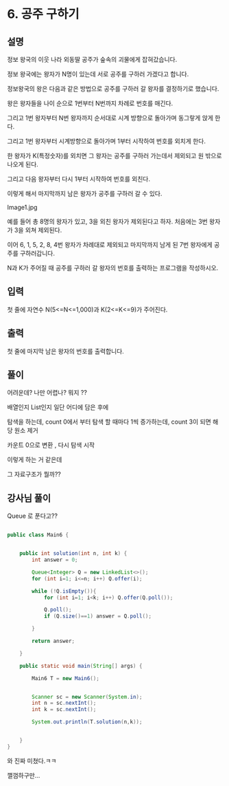 # 6. 공주 구하기

## 설명

정보 왕국의 이웃 나라 외동딸 공주가 숲속의 괴물에게 잡혀갔습니다.

정보 왕국에는 왕자가 N명이 있는데 서로 공주를 구하러 가겠다고 합니다.

정보왕국의 왕은 다음과 같은 방법으로 공주를 구하러 갈 왕자를 결정하기로 했습니다.

왕은 왕자들을 나이 순으로 1번부터 N번까지 차례로 번호를 매긴다.

그리고 1번 왕자부터 N번 왕자까지 순서대로 시계 방향으로 돌아가며 동그랗게 앉게 한다.

그리고 1번 왕자부터 시계방향으로 돌아가며 1부터 시작하여 번호를 외치게 한다.

한 왕자가 K(특정숫자)를 외치면 그 왕자는 공주를 구하러 가는데서 제외되고 원 밖으로 나오게 된다.

그리고 다음 왕자부터 다시 1부터 시작하여 번호를 외친다.

이렇게 해서 마지막까지 남은 왕자가 공주를 구하러 갈 수 있다.

Image1.jpg

예를 들어 총 8명의 왕자가 있고, 3을 외친 왕자가 제외된다고 하자. 처음에는 3번 왕자가 3을 외쳐 제외된다.

이어 6, 1, 5, 2, 8, 4번 왕자가 차례대로 제외되고 마지막까지 남게 된 7번 왕자에게 공주를 구하러갑니다.

N과 K가 주어질 때 공주를 구하러 갈 왕자의 번호를 출력하는 프로그램을 작성하시오.


## 입력
첫 줄에 자연수 N(5<=N<=1,000)과 K(2<=K<=9)가 주어진다.


## 출력
첫 줄에 마지막 남은 왕자의 번호를 출력합니다.

## 풀이

어려운데? 나만 어렵나? 뭐지 ??

배열인지 List인지 일단 어디에 담은 후에

탐색을 하는데, count 0에서 부터 탐색 할 때마다 
1씩 증가하는데, count 3이 되면 해당 원소 제거

카운트 0으로 변환 , 다시 탐색 시작

이렇게 하는 거 같은데

그 자료구조가 뭘까??


## 강사님 풀이

Queue 로 푼다고??

```java

public class Main6 {


    public int solution(int n, int k) {
        int answer = 0;

        Queue<Integer> Q = new LinkedList<>();
        for (int i=1; i<=n; i++) Q.offer(i);

        while (!Q.isEmpty()){
            for (int i=1; i<k; i++) Q.offer(Q.poll());

            Q.poll();
            if (Q.size()==1) answer = Q.poll();

        }

        return answer;

    }

    public static void main(String[] args) {

        Main6 T = new Main6();


        Scanner sc = new Scanner(System.in);
        int n = sc.nextInt();
        int k = sc.nextInt();

        System.out.println(T.solution(n,k));


    }
}

```

와 진짜 미쳤다.ㅋㅋ

깰껌하구만...

